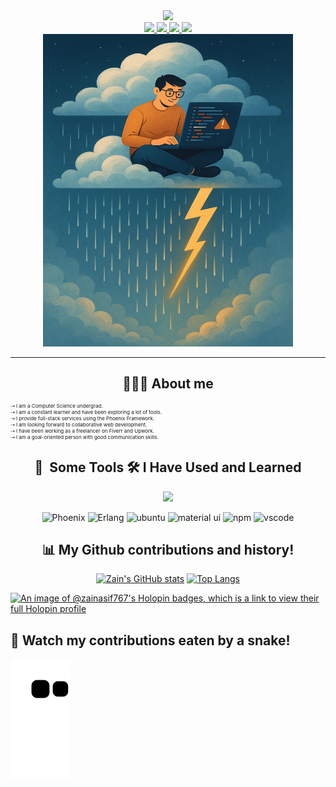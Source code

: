 <div align="center">
  <img src="https://capsule-render.vercel.app/api?type=waving&color=auto&height=150&section=header&text=Hey%20there!%20I'm%20Zain&fontSize=40&fontAlignY=30" />
</div>
<div id="badges" align="center">
  <a href="https://www.instagram.com/zain._.asif/">
    <img src="https://img.shields.io/badge/Instagram-E4405F?style=for-the-badge&logo=instagram&logoColor=white">
  </a>
  <a href="https://www.linkedin.com/in/zainasif767/">
    <img src="https://img.shields.io/badge/LinkedIn-0077B5?style=for-the-badge&logo=linkedin&logoColor=white">
  </a>
  <a href="https://www.facebook.com/S.Zain.Asif/">
    <img src="https://img.shields.io/badge/Facebook-1877F2?style=for-the-badge&logo=facebook&logoColor=white">
  </a>
  <a href="https://twitter.com/comeflywithme92">
    <img src="https://img.shields.io/badge/Twitter-1DA1F2?style=for-the-badge&logo=twitter&logoColor=white">
  </a>
</div>
<div align="center">
  <img src="https://github.com/ZainAsif767/ZainAsif767/blob/main/skyhigh_coding.png?raw=true" width="400" height="500"/>
</div>

---
<div align="center">
 <h2>🧑🏻‍💻 About me  </h2>
</div>
<p style="font-size: 8px;">
⇢ I am a Computer Science undergrad.
<br>
⇢ I am a constant learner and have been exploring a lot of tools.
<br>
⇢ I provide full-stack services using the Phoenix Framework.
<br>
⇢ I am looking forward to collaborative web development.
<br>
⇢ I have been working as a freelancer on Fiverr and Upwork.
<br>
⇢ I am a goal-oriented person with good communication skills.
</p>

<div align="center">
<h2> 🚀 &nbsp;Some Tools 🛠 I Have Used and Learned</h2>
<p>
  <a href="https://skillicons.dev">
    <img src="https://skillicons.dev/icons?i=git,elixir,babel,cpp,html,css,js,express,github,linux,mongodb,mysql,netlify,nodejs,postgres,py,nextjs,react,redux,stackoverflow,svg,tailwind,vite,md&perline=12" />
  </a>
</p>
<p>
<img src="https://cdn.jsdelivr.net/gh/devicons/devicon/icons/phoenix/phoenix-original-wordmark.svg" alt="Phoenix" width="40" height="40"/>
<img src="https://cdn.jsdelivr.net/gh/devicons/devicon/icons/erlang/erlang-plain-wordmark.svg" alt="Erlang" width="40" height="40"/>
<img src="https://cdn.jsdelivr.net/gh/devicons/devicon/icons/ubuntu/ubuntu-plain.svg" alt="ubuntu" width="40" height="40"/>
<img src="https://cdn.jsdelivr.net/gh/devicons/devicon/icons/materialui/materialui-original.svg" alt="material ui" width="40" height="40"/>  
<img src="https://cdn.jsdelivr.net/gh/devicons/devicon/icons/npm/npm-original-wordmark.svg" alt="npm" width="40" height="40"/>
<img src="https://cdn.jsdelivr.net/gh/devicons/devicon/icons/vscode/vscode-original.svg" alt="vscode" width="40" height="40"/>
</p>
</div>

<div align="center">
  
##  📊 My Github contributions and history!
[![Zain's GitHub stats](https://github-readme-stats.vercel.app/api?username=zainasif767&show_icons=true&theme=radical)](https://github.com/zainasif767/github-readme-stats)    [![Top Langs](https://github-readme-stats.vercel.app/api/top-langs/?username=zainasif767&layout=compact&theme=radical&langs_count=8)](https://github.com/zainasif767/github-readme-stats) 
  
</div>

[![An image of @zainasif767's Holopin badges, which is a link to view their full Holopin profile](https://holopin.me/zainasif767)](https://holopin.io/@zainasif767)


## 🐍 Watch my contributions eaten by a snake!

<img alt="snake eating my cont" src="https://github.com/ZainAsif767/ZainAsif767/blob/output/github-contribution-grid-snake.svg">












